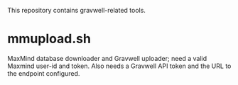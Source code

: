 This repository contains gravwell-related tools.

# mmupload.sh
MaxMind database downloader and Gravwell uploader; need a valid Maxmind user-id
and token. Also needs a Gravwell API token and the URL to the endpoint configured.


